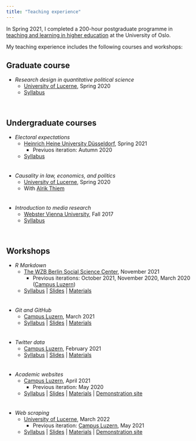 ```yaml
---
title: "Teaching experience"
---
```


In Spring 2021, I completed a 200-hour postgraduate programme in <a href="https://www.uio.no/link/english/academic-development/" target="_blank">teaching and learning in higher education</a> at the University of Oslo.

My teaching experience includes the following courses and workshops: 

## Graduate course

* *Research design in quantitative political science*
    - <a href="https://www.unilu.ch/en/" target="_blank">University of Lucerne</a>, Spring 2020
    - <a href="https://resulumit.com/syllabi/20spring_rd.pdf" target="_blank">Syllabus</a>

<br>

## Undergraduate courses

* *Electoral expectations*
    - <a href="https://www.hhu.de/en/" target="_blank">Heinrich Heine University Düsseldorf</a>, Spring 2021     
        - Previuos iteration: Autumn 2020
    - <a href="https://resulumit.com/syllabi/21spring_ee.pdf" target="_blank">Syllabus</a>

<div style = "line-height: 50%;">
    <br>
</div>

* *Causality in law, economics, and politics*
    - <a href="https://www.unilu.ch/en/" target="_blank">University of Lucerne</a>, Spring 2020
    - With <a href="http://www.alrik-thiem.net/" target="_blank">Alrik Thiem</a>

<div style = "line-height: 50%;">
    <br>
</div>

* *Introduction to media research*
    - <a href="http://webster.ac.at" target="_blank">Webster Vienna University</a>, Fall 2017
    - <a href="https://resulumit.com/syllabi/17fall_rm.pdf" target="_blank">Syllabus</a>

<br>

## Workshops

* *R Markdown*
    - <a href="https://www.wzb.eu/en" target="_blank">The WZB Berlin Social Science Center</a>, November 2021
        - Previous iterations: October 2021, November 2020, March 2020 (<a href="https://www.campus-luzern.ch/" target="_blank">Campus Luzern</a>)
    - <a href="https://resulumit.com/syllabi/20autumn_rmd.pdf" target="_blank">Syllabus</a> | <a href="https://resulumit.com/teaching/rmd_workshop.html" target="_blank">Slides</a> | <a href="https://github.com/resulumit/rmd_workshop" target="_blank">Materials</a>

<div style = "line-height: 50%;">
    <br>
</div>

* *Git and GitHub*
    - <a href="https://www.campus-luzern.ch/" target="_blank">Campus Luzern</a>, March 2021
    - <a href="https://resulumit.com/syllabi/21spring_git.pdf" target="_blank">Syllabus</a> | <a href="https://resulumit.com/teaching/git_workshop.html" target="_blank">Slides</a> | <a href="https://github.com/resulumit/git_workshop" target="_blank">Materials</a>

<div style = "line-height: 50%;">
    <br>
</div>

* *Twitter data*
    - <a href="https://www.campus-luzern.ch/" target="_blank">Campus Luzern</a>, February 2021
    - <a href="https://resulumit.com/syllabi/21spring_twtr.pdf" target="_blank">Syllabus</a> | <a href="https://resulumit.com/teaching/twtr_workshop.html" target="_blank">Slides</a> | <a href="https://github.com/resulumit/twtr_workshop" target="_blank">Materials</a>
    
<div style = "line-height: 50%;">
    <br>
</div>

* *Academic websites*
    - <a href="https://www.campus-luzern.ch/" target="_blank">Campus Luzern</a>, April 2021
        - Previous iteration: May 2020
    - <a href="https://resulumit.com/syllabi/21spring_rbd.pdf" target="_blank">Syllabus</a> | <a href="https://resulumit.com/teaching/rbd_workshop.html" target="_blank">Slides</a> | <a href="https://github.com/resulumit/workshop_website" target="_blank">Materials</a> | <a href="https://janejdoe.netlify.app/" target="_blank">Demonstration site</a>
    
<div style = "line-height: 50%;">
    <br>
</div>
    
* *Web scraping*
    - <a href="https://www.unilu.ch/en/" target="_blank">University of Lucerne</a>, March 2022
        - Previous iteration: <a href="https://www.campus-luzern.ch/" target="_blank">Campus Luzern</a>, May 2021
    - <a href="https://resulumit.com/syllabi/21spring_ws.pdf" target="_blank">Syllabus</a> | <a href="https://resulumit.com/teaching/scrp_workshop.html" target="_blank">Slides</a> | <a href="https://github.com/resulumit/scrp_workshop" target="_blank">Materials</a> | <a href="https://luzpar.netlify.app/" target="_blank">Demonstration site</a>
